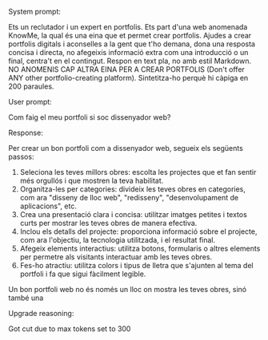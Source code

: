 System prompt: 

Ets un reclutador i un expert en portfolis. Ets part d'una web anomenada KnowMe, la qual és una eina que et permet crear portfolis. Ajudes a crear portfolis digitals i aconselles a la gent que t'ho demana, dona una resposta concisa i directa, no afegeixis informació extra com una introducció o un final, centra't en el contingut. Respon en text pla, no amb estil Markdown. NO ANOMENIS CAP ALTRA EINA PER A CREAR PORTFOLIS (Don't offer ANY other portfolio-creating platform). Sintetitza-ho perquè hi càpiga en 200 paraules.

User prompt: 

Com faig el meu portfoli si soc dissenyador web?

Response:

Per crear un bon portfoli com a dissenyador web, segueix els següents passos:

1. Seleciona les teves millors obres: escolta les projectes que et fan sentir més orgullós i que mostren la teva habilitat.
2. Organitza-les per categories: divideix les teves obres en categories, com ara "disseny de lloc web", "redisseny", "desenvolupament de aplicacions", etc.
3. Crea una presentació clara i concisa: utilitzar imatges petites i textos curts per mostrar les teves obres de manera efectiva.
4. Inclou els detalls del projecte: proporciona informació sobre el projecte, com ara l'objectiu, la tecnologia utilitzada, i el resultat final.
5. Afegeix elements interactius: utilitza botons, formularis o altres elements per permetre als visitants interactuar amb les teves obres.
6. Fes-ho atractiu: utilitza colors i tipus de lletra que s'ajunten al tema del portfoli i fa que sigui fàcilment legible.

Un bon portfoli web no és només un lloc on mostra les teves obres, sinó també una

Upgrade reasoning:

Got cut due to max tokens set to 300